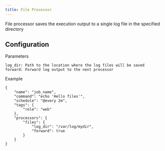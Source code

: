 ```yaml
---
title: File Processor
---
```


File processor saves the execution output to a single log file in the specified directory

## Configuration

Parameters

```
log_dir: Path to the location where the log files will be saved
forward: Forward log output to the next processor
```

Example

```
{
    "name": "job_name",
    "command": "echo 'Hello files'",
    "schedule": "@every 2m",
    "tags": {
        "role": "web"
    },
    "processors": {
        "files": {
            "log_dir": "/var/log/mydir",
            "forward": true
        }
    }
}
```
